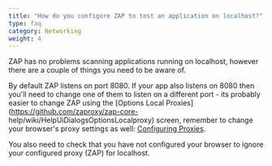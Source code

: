 ```yaml
---
title: "How do you configure ZAP to test an application on localhost?"
type: faq
category: Networking
weight: 4
---
```



ZAP has no problems scanning applications running on localhost, however there
are a couple of things you need to be aware of.

By default ZAP listens on port 8080. If your app also listens on 8080 then
you'll need to change one of them to listen on a different port - its probably
easier to change ZAP using the [Options Local
Proxies](https://github.com/zaproxy/zap-core-
help/wiki/HelpUiDialogsOptionsLocalproxy) screen, remember to change your
browser's proxy settings as well: [Configuring
Proxies](https://github.com/zaproxy/zap-core-help/wiki/HelpStartProxies).

You also need to check that you have not configured your browser to ignore
your configured proxy (ZAP) for localhost.
